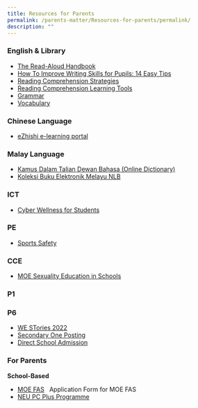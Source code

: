 ```yaml
---
title: Resources for Parents
permalink: /parents-matter/Resources-for-parents/permalink/
description: ""
---
```

### **English & Library**

*   [The Read-Aloud Handbook](https://www.scholastic.com/parents/family-life/parent-hacks/read-aloud-handbook.html)
*   [How To Improve Writing Skills for Pupils: 14 Easy Tips](https://www.oxfordlearning.com/improve-kids-writing-skills/)
*   [Reading Comprehension Strategies](https://reading.ecb.org/teacher/)
*   [Reading Comprehension Learning Tools ](https://www.time4learning.com/readingpyramid/comprehension.htm)
*   [Grammar](http://grammar.yourdictionary.com/sentences/20-Rules-of-subject-verb-agreement.html)
*   [Vocabulary](https://www.vocabulary.com/lists/)

### **Chinese Language**

*   [eZhishi e-learning portal](https://www.ezhishi.net/Contents/)

### **Malay Language**

*   [Kamus Dalam Talian Dewan Bahasa (Online Dictionary)](https://prpm.dbp.gov.my/cari1?keyword=kamus%20online)
*   [Koleksi Buku Elektronik Melayu NLB](https://eresources.nlb.gov.sg/main/Browse?browseBy=children&filter=11&startsWith=K)  

### **ICT**

*   [Cyber Wellness for Students](https://www.moe.gov.sg/education-in-sg/our-programmes/cyber-wellness)

### **PE**

*   [Sports Safety](https://www.sportsingapore.gov.sg/sports-education/sports-safety)

### **CCE**

* [MOE Sexuality Education in Schools](https://staging.d16o86lgtpu37o.amplifyapp.com/Sexuality-Education/permalink/)

### **P1**


### **P6**

*   [WE STories 2022](https://online.fliphtml5.com/obrr/qkde/#p=1)
*   [Secondary One Posting](https://www.moe.gov.sg/secondary/s1-posting)
*   [Direct School Admission](https://www.moe.gov.sg/secondary/dsa)

### **For Parents**

**School-Based** 

*   [MOE FAS](https://go.gov.sg/moe-efas)   Application Form for MOE FAS[](/files/Parents%20Matter/Resources%20for%20Parents/2023/MOE%20FAS%20Application%20Form%20Oct%202022.pdf)
*   [NEU PC Plus Programme](https://www.imda.gov.sg/neupc)